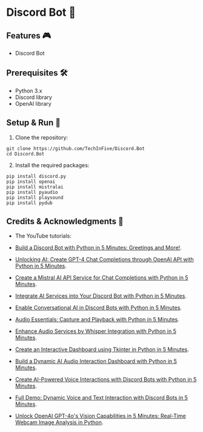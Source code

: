# Discord Bot 🐍

## Features 🎮

- Discord Bot

## Prerequisites 🛠

- Python 3.x
- Discord library
- OpenAI library

## Setup & Run 🚀

1. Clone the repository:
```
git clone https://github.com/TechInFive/Discord.Bot
cd Discord.Bot
```

2. Install the required packages:
```
pip install discord.py
pip install openai
pip install mistralai
pip install pyaudio
pip install playsound
pip install pydub
```

## Credits & Acknowledgments 👏

- The YouTube tutorials:
- [Build a Discord Bot with Python in 5 Minutes: Greetings and More!](https://youtu.be/BK9WQIu6Xcc).
- [Unlocking AI: Create GPT-4 Chat Completions through OpenAI API with Python in 5 Minutes](https://youtu.be/vmiEUWIFDiA).
- [Create a Mistral AI API Service for Chat Completions with Python in 5 Minutes](https://youtu.be/unyywgvxd_0).
- [Integrate AI Services into Your Discord Bot with Python in 5 Minutes](https://youtu.be/Kt0gPiFY0zM).
- [Enable Conversational AI in Discord Bots with Python in 5 Minutes](https://youtu.be/0eKzb6ljz84).
- [Audio Essentials: Capture and Playback with Python in 5 Minutes](https://youtu.be/wyeeYDKm7J4).
- [Enhance Audio Services by Whisper Integration with Python in 5 Minutes](https://youtu.be/xYzSNhhHeSc).
- [Create an Interactive Dashboard using Tkinter in Python in 5 Minutes](https://youtu.be_9h-8IpR_OA).
- [Build a Dynamic AI Audio Interaction Dashboard with Python in 5 Minutes](https://youtu.be/6SIBQdpu3Cg).
- [Create AI-Powered Voice Interactions with Discord Bots with Python in 5 Minutes](https://youtu.be/lYvXQau1l18).
- [Full Demo: Dynamic Voice and Text Interaction with Discord Bots in 5 Minutes](https://youtu.be/xa5NcUxUkaA).

- [Unlock OpenAI GPT-4o's Vision Capabilities in 5 Minutes: Real-Time Webcam Image Analysis in Python](https://youtu.be/qsG7QWlO8eE).
